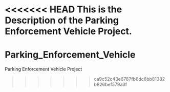 <<<<<<< HEAD
This is the Description of the Parking Enforcement Vehicle Project.
=======
# Parking_Enforcement_Vehicle
Parking Enforcement Vehicle Project
>>>>>>> ca9c52c43e6787fb6dc6bb81382b826bef579a3f
